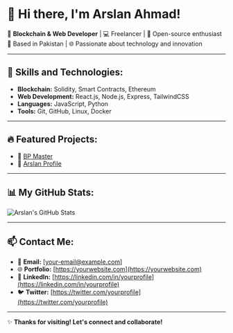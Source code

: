 # 👋 Hi there, I'm Arslan Ahmad!

🌟 **Blockchain & Web Developer** | 💻 Freelancer | 🚀 Open-source enthusiast  
📍 Based in Pakistan | 🌐 Passionate about technology and innovation

---

## 🚀 Skills and Technologies:
- **Blockchain:** Solidity, Smart Contracts, Ethereum
- **Web Development:** React.js, Node.js, Express, TailwindCSS
- **Languages:** JavaScript, Python
- **Tools:** Git, GitHub, Linux, Docker

---

## 🔥 Featured Projects:
- 🔗 [BP Master](https://github.com/earnwitharsu/bpmaster2)  
- 🔗 [Arslan Profile](https://github.com/earnwitharsu/Arslan-Profile)  

---

## 📊 My GitHub Stats:
![Arslan's GitHub Stats](https://github-readme-stats.vercel.app/api?username=earnwitharsu&show_icons=true&theme=radical)

---

## 📫 Contact Me:
- 💌 **Email:** [your-email@example.com]
- 🌐 **Portfolio:** [https://yourwebsite.com](https://yourwebsite.com)
- 🔗 **LinkedIn:** [https://linkedin.com/in/yourprofile](https://linkedin.com/in/yourprofile)
- 🐦 **Twitter:** [https://twitter.com/yourprofile](https://twitter.com/yourprofile)

---

✨ **Thanks for visiting! Let's connect and collaborate!**
